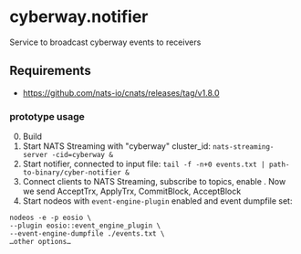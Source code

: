 # cyberway.notifier
Service to broadcast cyberway events to receivers

## Requirements
* https://github.com/nats-io/cnats/releases/tag/v1.8.0

### prototype usage

0. Build
1. Start NATS Streaming with "cyberway" cluster_id: `nats-streaming-server -cid=cyberway &`
2. Start notifier, connected to input file: `tail -f -n+0 events.txt | path-to-binary/cyber-notifier &`
3. Connect clients to NATS Streaming, subscribe to topics, enable . Now we send AcceptTrx, ApplyTrx, CommitBlock, AcceptBlock
4. Start nodeos with `event-engine-plugin` enabled and event dumpfile set:
```
nodeos -e -p eosio \
--plugin eosio::event_engine_plugin \
--event-engine-dumpfile ./events.txt \
…other options…
```

